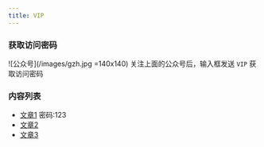 ```yaml
---
title: VIP
---
```


### 获取访问密码
![公众号](/images/gzh.jpg =140x140)
关注上面的公众号后，输入框发送 `VIP` 获取访问密码

### 内容列表
- [文章1](encrypt1.html) 密码:123
- [文章2](encrypt2.html)
- [文章3](encrypt3.html)

